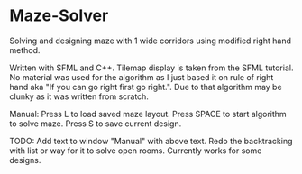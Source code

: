 # Maze-Solver
Solving and designing maze with 1 wide corridors using modified right hand method.

Written with SFML and C++. Tilemap display is taken from the SFML tutorial.
No material was used for the algorithm as I just based it on rule of right hand aka "If you can go right first go right.".
Due to that algorithm may be clunky as it was written from scratch.


Manual:
Press L to load saved maze layout. 
Press SPACE to start algorithm to solve maze. 
Press S to save current design.

TODO:
Add text to window "Manual" with above text.
Redo the backtracking with list or way for it to solve open rooms. Currently works for some designs. 
